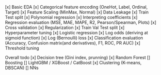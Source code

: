 [x] Basic EDA
[x] Categorical feature encoding (OneHot, Label, Ordinal, Target)
[x] Feature Scaling (MinMax, Normal)
[x] Data Leakage
[x] Train Test split
[x] Polynomial regression
[x] Interpreting coefficients
[x] Regression evaluation (MSE, MAE, MAPE, R2, Pearson/Spearman, Plots)
[x] Cross validation
[x] Regularization
[x] Train Val Test split
[x] Hyperparameter tuning
[x] Logistic regression
[x] Log odds (deriving at sigmoid function)
[x] Log (Bernoulli) loss
[x] Classification evaluation (Accuracy, Confusion matrix(and derivatives), F1, ROC, PR AUC)
[x] Threshold tuning

Overall todo
[x] Decision tree (Gini index, prunning)
[x] Random Forest
[] Boosting
[] LightGBM / XGBoost / CatBoost
[x] Clustering (K-means, DBSCAN)
[] NNs